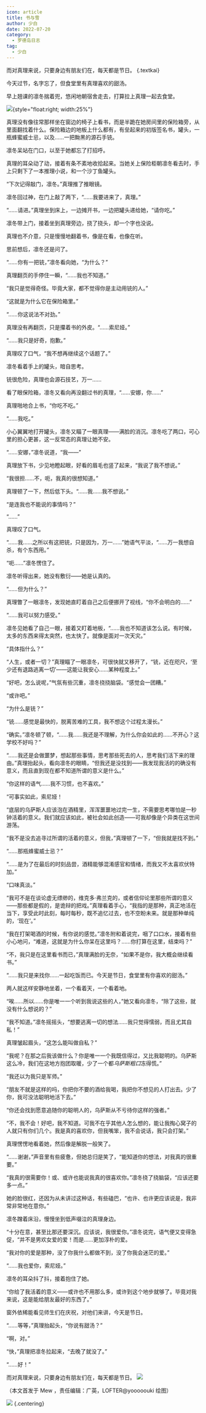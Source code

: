 ```yaml
---
icon: article
title: 书与雪
author: 少白
date: 2022-07-20
category:
  - 罗德岛日志
tag:
  - 少白
---
```


而对真理来说，只要身边有朋友们在，每天都是节日。 {.textkai}

<!-- more -->

今天过节，名字忘了，但食堂里有真理喜欢的甜汤。

早上翘课的凛冬揣着兜，悠闲地朝宿舍走去，打算拉上真理一起去食堂。

<div>

![](./res/illustration/书.webp){style="float:right; width:25%"}

真理没有像往常那样坐在窗边的椅子上看书，而是半跪在她房间里的保险箱旁，从里面翻找着什么。保险箱边的地板上什么都有，有垒起来的初版签名书，罐头，一瓶蜂蜜威士忌，以及……一把黝黑的源石手铳。

凛冬呆站在门口，以至于她都忘了打招呼。

</div>

真理的耳朵动了动，接着有条不紊地收拾起来。当她关上保险柜朝凛冬看去时，手上只剩下了一本推理小说，和一个沙丁鱼罐头。

“下次记得敲门，凛冬。”真理推了推眼镜。

凛冬回过神，在门上敲了两下，“……我要进来了，真理。”

“……请进。”真理坐到床上，一边摊开书，一边把罐头递给她，“请你吃。”

凛冬带上门，接着坐到真理旁边，挠了挠头，却一个字也没说。

真理也不介意，只是慢慢地翻着书，像是在看，也像在听。

思前想后，凛冬还是问了。

“……你有一把铳，”凛冬看向她，“为什么？”

真理翻页的手停住一瞬，“……我也不知道。”

“我只是觉得奇怪。毕竟大家，都不觉得你是主动用铳的人。”

“这就是为什么它在保险箱里。”

“……你这说法不对劲。”

真理没有再翻页，只是攥着书的外皮。“……索尼娅。”

“……我只是好奇，抱歉。”

真理叹了口气，“我不想再继续这个话题了。”

凛冬看着手上的罐头，暗自思考。

铳很危险，真理也会源石技艺，万一……

看了眼保险箱，凛冬又看向再没翻过书的真理，“……安娜，你……”

真理啪地合上书，“你吃不吃。”

“……我吃。”

小心翼翼地打开罐头，凛冬又瞄了一眼真理——满脸的消沉。凛冬吃了两口，可心里的担心更甚，这一反常态的真理让她不安。

“……安娜，”凛冬说道，“我——”

真理放下书，少见地瞪起眼，好看的眉毛也竖了起来，“我说了我不想说。”

“我很担……不，呃，我真的很想知道。”

真理顿了一下，然后低下头。“……我……我不想说。”

“是连我也不能说的事情吗？”

“……”

真理叹了口气。

“……我……之所以有这把铳，只是因为，万一……”她语气平淡，“……万一我想自杀，有个东西用。”

“呃……”凛冬愣住了。

凛冬听得出来，她没有敷衍——她是认真的。

“……但为什么？”

真理瞥了一眼凛冬，发现她直盯着自己之后便挪开了视线，“你不会明白的……”

“……我可以努力感受。”

凛冬见她看了自己一眼，接着又盯着地板，“……我也不知道该怎么说。有时候，太多的东西来得太突然，也太快了。就像是面对一次天灾。”

“具体指什么？”

“人生，或者一切？”真理瞄了一眼凛冬，可很快就又移开了，“铳，近在咫尺，‘至少还有退路逃离一切’——这能让我安心……某种程度上。”

“好吧，怎么说呢，”气氛有些沉重，凛冬挠挠脑袋。“感觉会一团糟。”

“或许吧。”

“为什么是铳？”

“铳……感觉是最快的，脱离苦难的工具，我不想这个过程太漫长。”

“确实。”凛冬顿了顿，“……我……我还是不理解，为什么你会如此的……不开心？这学校不好吗？”

“……我还是会做噩梦，想起那些事情，思考那些死去的人，思考我们活下来的理由。”真理抬起头，看向凛冬的眼睛，“但我还是没找到——我发现我活的的确没有意义，而且直到现在都不知道所谓的意义是什么。”

“你这样的语气……我不习惯，也不喜欢。”

“可事实如此，索尼娅！

“底层的乌萨斯人应该泡在酒精里，浑浑噩噩地过完一生，不需要思考哪怕是一秒钟活着的意义。我们就应该如此，被社会如此创造——可我却像是个异类在这世间游荡。

“我不是没去追寻过所谓的活着的意义，但我，”真理顿了一下，“但我就是找不到。”

“……那瓶蜂蜜威士忌？”

“……是为了在最后的时刻品尝，酒精能够混淆感官和情绪，而我又不太喜欢伏特加。”

“口味真淡。”

“我可不是在谈论虚无缥缈的，维克多·弗兰克的，或者信仰论里那些所谓的意义——那些都是假的，是诡辩的把戏。”真理看着手心，“我指的是那种，真正地活在当下，享受此时此刻，每时每秒，既不追忆过去，也不空盼未来。就是那种单纯的，‘现在’。”

“我在打架喝酒的时候，有你说的感觉。”凛冬附和着说完，咽了口口水，接着有些小心地问，“难道，这就是为什么你呆在这里吗？……你打算在这里，结束吗？”

“不，我只是在这里看书而已，”真理满脸的无奈，“如果不是你，我大概会继续看书。”

“……我只是来找你……一起吃饭而已。今天是节日，食堂里有你喜欢的甜汤。”

两人就这样安静地坐着，一个看着天，一个看着地。

“唉……所以……你是唯一一个听到我说这些的人，”她又看向凛冬，“除了这些，就没有什么想说的？”

“我不知道。”凛冬摇摇头，“想要逃离一切的想法……我只觉得懦弱，而且尤其自私！”

真理皱起眉头，“这怎么能叫做自私？”

“我呢？在那之后我该做什么？你是唯一一个我既信得过，又比我聪明的。乌萨斯这么冷，我们在这地方抱团取暖，少了一个都*乌萨斯粗口*冻得慌。”

“我还以为我只是军师。”

“朋友不就是这样的吗，你把你不要的酒给我喝，我把你不想见的人打出去。少了你，我可没法聪明地活下去。”

“你还会找到愿意追随你的聪明人的，乌萨斯从不亏待你这样的强者。”

“不，我不会！好吧，我不知道。可我不在乎其他人怎么想的，能让我掏心窝子的人就只有你们几个。我是真的喜欢你，但我嘴笨，我不会说话，我只会打架。”

真理愣愣地看着她，然后像是解脱一般笑了。

“……谢谢，”声音里有些疲惫，但她总归是笑了，“能知道你的想法，对我真的很重要。”

“我真的很需要你！或、或许也能说我真的很喜欢你。”凛冬挠了挠脑袋，“应该还要多一点。”

她的脸很红，还因为从未讲过这种话，有些磕巴，“也许、也许更应该说是，我非常非常地在意你。”

凛冬蹭着床沿，慢慢坐到低声啜泣的真理身边。

“十分在意，甚至比那还要深沉。应该说，我很爱你。”凛冬说完，语气便又变得急促，“并不是男欢女爱的爱！而是……更加淳朴的爱。

“我对你的爱是那种，没了你我什么都做不到，没了你我会迷茫的爱。”

“……我也爱你，索尼娅。”

凛冬的耳朵抖了抖，接着抱住了她。

“你给了我活着的意义——或许也不用那么多，或许到这个地步就够了。毕竟对我来说，这是能给朋友最好的东西了。”

窗外依稀能看见师生们在庆祝，对他们来讲，今天是节日。

“……等等，”真理抬起头，“你说有甜汤？”

“啊，对。”

“快，”真理把凛冬拉起来，“去晚了就没了。”

“……好！”

而对真理来说，只要身边有朋友们在，每天都是节日。
![](/eod.png)

（本文首发于 Mew ，责任编辑：广英，LOFTER@yooooouki 绘图）

![](./res/illustration/熊.webp) {.centering}

<ArticleAd />